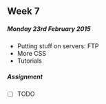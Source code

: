 ## Week 7

##### Monday 23rd February 2015

* Putting stuff on servers: FTP	
* More CSS
* Tutorials

##### Assignment

- [ ] TODO